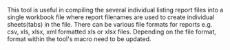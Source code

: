 This tool is useful in compiling the several individual listing report files into a single workbook file where report filenames are used to create individual sheets(tabs) in the file. There can be various file formats for reports e.g. csv, xls, xlsx, xml formatted xls or xlsx files. Depending on the file format, format within the tool's macro need to be updated.
